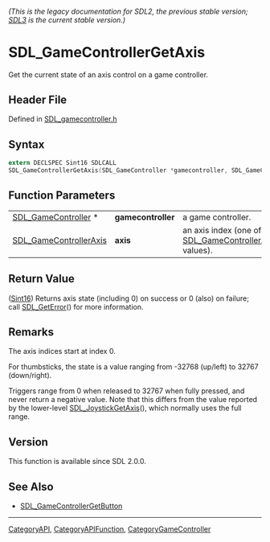 ###### (This is the legacy documentation for SDL2, the previous stable version; [SDL3](https://wiki.libsdl.org/SDL3/) is the current stable version.)
# SDL_GameControllerGetAxis

Get the current state of an axis control on a game controller.

## Header File

Defined in [SDL_gamecontroller.h](https://github.com/libsdl-org/SDL/blob/SDL2/include/SDL_gamecontroller.h)

## Syntax

```c
extern DECLSPEC Sint16 SDLCALL
SDL_GameControllerGetAxis(SDL_GameController *gamecontroller, SDL_GameControllerAxis axis);
```

## Function Parameters

|                                                  |                    |                                                                                     |
| ------------------------------------------------ | ------------------ | ----------------------------------------------------------------------------------- |
| [SDL_GameController](SDL_GameController) *       | **gamecontroller** | a game controller.                                                                  |
| [SDL_GameControllerAxis](SDL_GameControllerAxis) | **axis**           | an axis index (one of the [SDL_GameControllerAxis](SDL_GameControllerAxis) values). |

## Return Value

([Sint16](Sint16)) Returns axis state (including 0) on success or 0 (also)
on failure; call [SDL_GetError](SDL_GetError)() for more information.

## Remarks

The axis indices start at index 0.

For thumbsticks, the state is a value ranging from -32768 (up/left) to
32767 (down/right).

Triggers range from 0 when released to 32767 when fully pressed, and never
return a negative value. Note that this differs from the value reported by
the lower-level [SDL_JoystickGetAxis](SDL_JoystickGetAxis)(), which
normally uses the full range.

## Version

This function is available since SDL 2.0.0.

## See Also

- [SDL_GameControllerGetButton](SDL_GameControllerGetButton)

----
[CategoryAPI](CategoryAPI), [CategoryAPIFunction](CategoryAPIFunction), [CategoryGameController](CategoryGameController)

